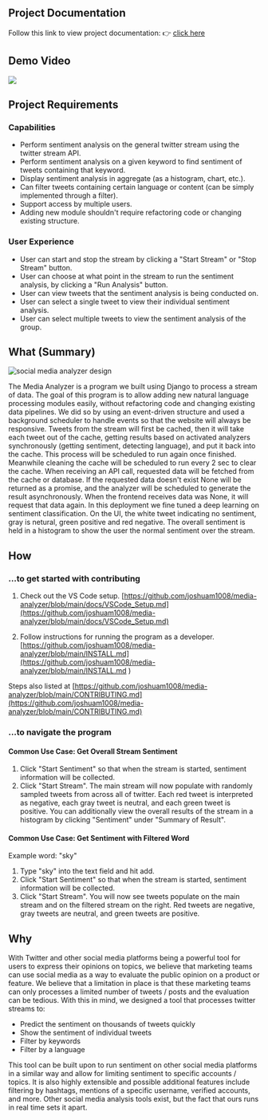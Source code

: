 ## Project Documentation

Follow this link to view project documentation: 👉    [click here](media_analyzer/index.html)

## Demo Video

[![](https://img.youtube.com/vi/gJXU_zx9r98/0.jpg)](https://youtu.be/gJXU_zx9r98)

## Project Requirements

### Capabilities

* Perform sentiment analysis on the general twitter stream using the twitter stream API.
* Perform sentiment analysis on a given keyword to find sentiment of tweets containing that keyword.
* Display sentiment analysis in aggregate (as a histogram, chart, etc.).
* Can filter tweets containing certain language or content (can be simply implemented through a filter).
* Support access by multiple users.
* Adding new module shouldn't require refactoring code or changing existing structure.

### User Experience

* User can start and stop the stream by clicking a "Start Stream" or "Stop Stream" button.
* User can choose at what point in the stream to run the sentiment analysis, by clicking a "Run Analysis" button.
* User can view tweets that the sentiment analysis is being conducted on.
* User can select a single tweet to view their individual sentiment analysis.
* User can select multiple tweets to view the sentiment analysis of the group.

## What (Summary)

![social media analyzer design](https://user-images.githubusercontent.com/10794555/194788676-0fdc2058-1609-4e39-9733-e95d1c6c82ef.jpeg)

The Media Analyzer is a program we built using Django to process a stream of data. The goal of this program is to allow adding new natural language processing modules easily, without refactoring code and changing existing data pipelines. We did so by using an event-driven structure and used a background scheduler to handle events so that the website will always be responsive. Tweets from the stream will first be cached, then it will take each tweet out of the cache, getting results based on activated analyzers synchronously (getting sentiment, detecting language), and put it back into the cache. This process will be scheduled to run again once finished. Meanwhile cleaning the cache will be scheduled to run every 2 sec to clear the cache. When receiving an API call, requested data will be fetched from the cache or database. If the requested data doesn't exist None will be returned as a promise, and the analyzer will be scheduled to generate the result asynchronously. When the frontend receives data was None, it will request that data again. In this deployment we fine tuned a deep learning on sentiment classification. On the UI, the white tweet indicating no sentiment, gray is netural, green positive and red negative. The overall sentiment is held in a histogram to show the user the normal sentiment over the stream.

## How

### ...to get started with contributing

1. Check out the VS Code setup.
[https://github.com/joshuam1008/media-analyzer/blob/main/docs/VSCode_Setup.md](https://github.com/joshuam1008/media-analyzer/blob/main/docs/VSCode_Setup.md)

2. Follow instructions for running the program as a developer.
[https://github.com/joshuam1008/media-analyzer/blob/main/INSTALL.md](https://github.com/joshuam1008/media-analyzer/blob/main/INSTALL.md
)

Steps also listed at [https://github.com/joshuam1008/media-analyzer/blob/main/CONTRIBUTING.md](https://github.com/joshuam1008/media-analyzer/blob/main/CONTRIBUTING.md)

### ...to navigate the program

#### Common Use Case: Get Overall Stream Sentiment

1. Click "Start Sentiment" so that when the stream is started, sentiment information will be collected.
2. Click "Start Stream".
The main stream will now populate with randomly sampled tweets from across all of twitter. Each red tweet is interpreted as negative, each gray tweet is neutral, and each green tweet is positive.
You can additionally view the overall results of the stream in a histogram by clicking "Sentiment" under "Summary of Result".

#### Common Use Case: Get Sentiment with Filtered Word

Example word: "sky"

1. Type "sky" into the text field and hit add.
2. Click "Start Sentiment" so that when the stream is started, sentiment information will be collected.
3. Click "Start Stream".
You will now see tweets populate on the main stream and on the filtered stream on the right. Red tweets are negative, gray tweets are neutral, and green tweets are positive.

## Why

With Twitter and other social media platforms being a powerful tool for users to express their opinions on topics, we believe that marketing teams can use social media as a way to evaluate the public opinion on a product or feature.  We believe that a limitation in place is that these marketing teams can only processes a limited number of tweets / posts and the evaluation can be tedious.  With this in mind, we designed a tool that processes twitter streams to:

* Predict the sentiment on thousands of tweets quickly
* Show the sentiment of individual tweets
* Filter by keywords
* Filter by a language

This tool can be built upon to run sentiment on other social media platforms in a similar way and allow for limiting sentiment to specific accounts / topics.  It is also highly extensible and possible additional features include filtering by hashtags, mentions of a specific username, verified accounts, and more.
Other social media analysis tools exist, but the fact that ours runs in real time sets it apart.
